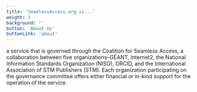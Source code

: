 ```yaml
---
title: 'SeamlessAccess.org is...'
weight: 3
background: ''
button: 'About Us'
buttonLink: 'about'
---
```


a service that is governed through the Coalition for Seamless Access, a collaboration between five organizations–GÉANT, Internet2, the National Information Standards Organization (NISO), ORCID, and the International Association of STM Publishers (STM). Each organization participating on the governance committee offers either financial or in-kind support for the operation of the service.
